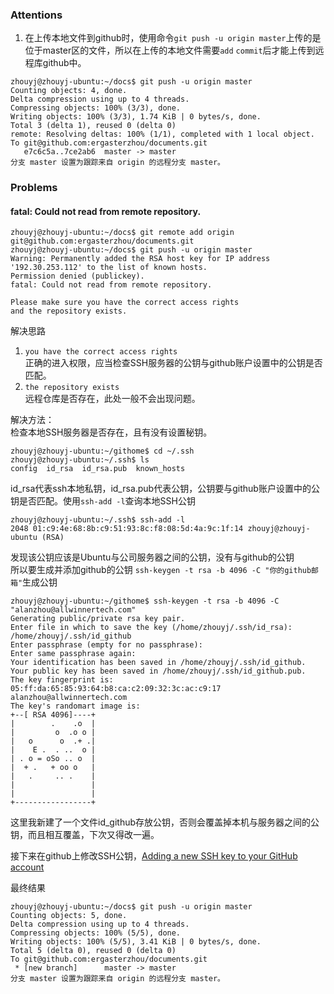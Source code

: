 ### Attentions
1. 在上传本地文件到github时，使用命令`git push -u origin master`上传的是位于master区的文件，所以在上传的本地文件需要`add` `commit`后才能上传到远程库github中。
```
zhouyj@zhouyj-ubuntu:~/docs$ git push -u origin master
Counting objects: 4, done.
Delta compression using up to 4 threads.
Compressing objects: 100% (3/3), done.
Writing objects: 100% (3/3), 1.74 KiB | 0 bytes/s, done.
Total 3 (delta 1), reused 0 (delta 0)
remote: Resolving deltas: 100% (1/1), completed with 1 local object.
To git@github.com:ergasterzhou/documents.git
   e7c6c5a..7ce2ab6  master -> master
分支 master 设置为跟踪来自 origin 的远程分支 master。
```

### Problems  
#### fatal: Could not read from remote repository.  
```
zhouyj@zhouyj-ubuntu:~/docs$ git remote add origin git@github.com:ergasterzhou/documents.git
zhouyj@zhouyj-ubuntu:~/docs$ git push -u origin master
Warning: Permanently added the RSA host key for IP address '192.30.253.112' to the list of known hosts.
Permission denied (publickey).
fatal: Could not read from remote repository.

Please make sure you have the correct access rights
and the repository exists.
```

解决思路
1. `you have the correct access rights`  
正确的进入权限，应当检查SSH服务器的公钥与github账户设置中的公钥是否匹配。
2. `the repository exists`  
远程仓库是否存在，此处一般不会出现问题。  

解决方法：  
检查本地SSH服务器是否存在，且有没有设置秘钥。  
```
zhouyj@zhouyj-ubuntu:~/githome$ cd ~/.ssh
zhouyj@zhouyj-ubuntu:~/.ssh$ ls
config  id_rsa  id_rsa.pub  known_hosts
```
id_rsa代表ssh本地私钥，id_rsa.pub代表公钥，公钥要与github账户设置中的公钥是否匹配。使用`ssh-add -l`查询本地SSH公钥
```
zhouyj@zhouyj-ubuntu:~/.ssh$ ssh-add -l
2048 01:c9:4e:68:8b:c9:51:93:8c:f8:08:5d:4a:9c:1f:14 zhouyj@zhouyj-ubuntu (RSA)

```

发现该公钥应该是Ubuntu与公司服务器之间的公钥，没有与github的公钥  
所以要生成并添加github的公钥
`ssh-keygen -t rsa -b 4096 -C "你的github邮箱"`生成公钥
```
zhouyj@zhouyj-ubuntu:~/githome$ ssh-keygen -t rsa -b 4096 -C "alanzhou@allwinnertech.com"
Generating public/private rsa key pair.
Enter file in which to save the key (/home/zhouyj/.ssh/id_rsa): /home/zhouyj/.ssh/id_github
Enter passphrase (empty for no passphrase): 
Enter same passphrase again: 
Your identification has been saved in /home/zhouyj/.ssh/id_github.
Your public key has been saved in /home/zhouyj/.ssh/id_github.pub.
The key fingerprint is:
05:ff:da:65:85:93:64:b8:ca:c2:09:32:3c:ac:c9:17 alanzhou@allwinnertech.com
The key's randomart image is:
+--[ RSA 4096]----+
|        .    .o  |
|         o  .o o |
|   o      o  .+ .|
|    E .  . ..  o |
| . o = oSo .. o  |
|  + .   + oo o   |
|   .     .. .    |
|                 |
|                 |
+-----------------+

```
这里我新建了一个文件id_github存放公钥，否则会覆盖掉本机与服务器之间的公钥，而且相互覆盖，下次又得改一遍。

接下来在github上修改SSH公钥，[Adding a new SSH key to your GitHub account](https://help.github.com/articles/adding-a-new-ssh-key-to-your-github-account/)  

最终结果
```
zhouyj@zhouyj-ubuntu:~/docs$ git push -u origin master
Counting objects: 5, done.
Delta compression using up to 4 threads.
Compressing objects: 100% (5/5), done.
Writing objects: 100% (5/5), 3.41 KiB | 0 bytes/s, done.
Total 5 (delta 0), reused 0 (delta 0)
To git@github.com:ergasterzhou/documents.git
 * [new branch]      master -> master
分支 master 设置为跟踪来自 origin 的远程分支 master。
```



